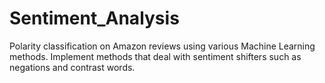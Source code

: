 # Sentiment_Analysis
Polarity classification on Amazon reviews using various Machine Learning methods. Implement methods that deal with sentiment shifters such as negations and contrast words. 
